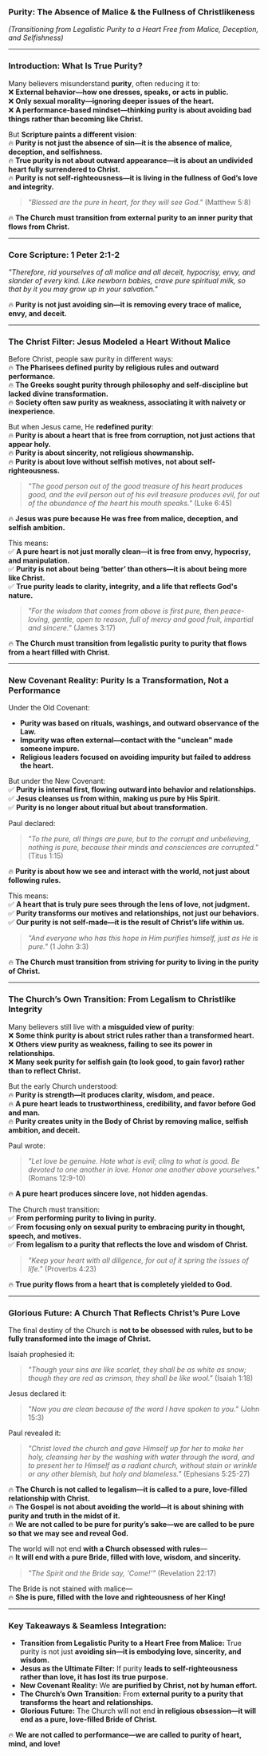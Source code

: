 ### **Purity: The Absence of Malice & the Fullness of Christlikeness**

_(Transitioning from Legalistic Purity to a Heart Free from Malice, Deception, and Selfishness)_

---

### **Introduction: What Is True Purity?**

Many believers misunderstand **purity**, often reducing it to:  
❌ **External behavior—how one dresses, speaks, or acts in public.**  
❌ **Only sexual morality—ignoring deeper issues of the heart.**  
❌ **A performance-based mindset—thinking purity is about avoiding bad things rather than becoming like Christ.**

But **Scripture paints a different vision**:  
🔥 **Purity is not just the absence of sin—it is the absence of malice, deception, and selfishness.**  
🔥 **True purity is not about outward appearance—it is about an undivided heart fully surrendered to Christ.**  
🔥 **Purity is not self-righteousness—it is living in the fullness of God’s love and integrity.**

> _"Blessed are the pure in heart, for they will see God."_ (Matthew 5:8)

🔥 **The Church must transition from external purity to an inner purity that flows from Christ.**

---

### **Core Scripture: 1 Peter 2:1-2**

_"Therefore, rid yourselves of all malice and all deceit, hypocrisy, envy, and slander of every kind. Like newborn babies, crave pure spiritual milk, so that by it you may grow up in your salvation."_

🔥 **Purity is not just avoiding sin—it is removing every trace of malice, envy, and deceit.**

---

### **The Christ Filter: Jesus Modeled a Heart Without Malice**

Before Christ, people saw purity in different ways:  
🔥 **The Pharisees defined purity by religious rules and outward performance.**  
🔥 **The Greeks sought purity through philosophy and self-discipline but lacked divine transformation.**  
🔥 **Society often saw purity as weakness, associating it with naivety or inexperience.**

But when Jesus came, He **redefined purity**:  
🔥 **Purity is about a heart that is free from corruption, not just actions that appear holy.**  
🔥 **Purity is about sincerity, not religious showmanship.**  
🔥 **Purity is about love without selfish motives, not about self-righteousness.**

> _"The good person out of the good treasure of his heart produces good, and the evil person out of his evil treasure produces evil, for out of the abundance of the heart his mouth speaks."_ (Luke 6:45)

🔥 **Jesus was pure because He was free from malice, deception, and selfish ambition.**

This means:  
✅ **A pure heart is not just morally clean—it is free from envy, hypocrisy, and manipulation.**  
✅ **Purity is not about being ‘better’ than others—it is about being more like Christ.**  
✅ **True purity leads to clarity, integrity, and a life that reflects God's nature.**

> _"For the wisdom that comes from above is first pure, then peace-loving, gentle, open to reason, full of mercy and good fruit, impartial and sincere."_ (James 3:17)

🔥 **The Church must transition from legalistic purity to purity that flows from a heart filled with Christ.**

---

### **New Covenant Reality: Purity Is a Transformation, Not a Performance**

Under the Old Covenant:

- **Purity was based on rituals, washings, and outward observance of the Law.**
- **Impurity was often external—contact with the "unclean" made someone impure.**
- **Religious leaders focused on avoiding impurity but failed to address the heart.**

But under the New Covenant:  
✅ **Purity is internal first, flowing outward into behavior and relationships.**  
✅ **Jesus cleanses us from within, making us pure by His Spirit.**  
✅ **Purity is no longer about ritual but about transformation.**

Paul declared:

> _"To the pure, all things are pure, but to the corrupt and unbelieving, nothing is pure, because their minds and consciences are corrupted."_ (Titus 1:15)

🔥 **Purity is about how we see and interact with the world, not just about following rules.**

This means:  
✅ **A heart that is truly pure sees through the lens of love, not judgment.**  
✅ **Purity transforms our motives and relationships, not just our behaviors.**  
✅ **Our purity is not self-made—it is the result of Christ’s life within us.**

> _"And everyone who has this hope in Him purifies himself, just as He is pure."_ (1 John 3:3)

🔥 **The Church must transition from striving for purity to living in the purity of Christ.**

---

### **The Church’s Own Transition: From Legalism to Christlike Integrity**

Many believers still live with **a misguided view of purity**:  
❌ **Some think purity is about strict rules rather than a transformed heart.**  
❌ **Others view purity as weakness, failing to see its power in relationships.**  
❌ **Many seek purity for selfish gain (to look good, to gain favor) rather than to reflect Christ.**

But the early Church understood:  
🔥 **Purity is strength—it produces clarity, wisdom, and peace.**  
🔥 **A pure heart leads to trustworthiness, credibility, and favor before God and man.**  
🔥 **Purity creates unity in the Body of Christ by removing malice, selfish ambition, and deceit.**

Paul wrote:

> _"Let love be genuine. Hate what is evil; cling to what is good. Be devoted to one another in love. Honor one another above yourselves."_ (Romans 12:9-10)

🔥 **A pure heart produces sincere love, not hidden agendas.**

The Church must transition:  
✅ **From performing purity to living in purity.**  
✅ **From focusing only on sexual purity to embracing purity in thought, speech, and motives.**  
✅ **From legalism to a purity that reflects the love and wisdom of Christ.**

> _"Keep your heart with all diligence, for out of it spring the issues of life."_ (Proverbs 4:23)

🔥 **True purity flows from a heart that is completely yielded to God.**

---

### **Glorious Future: A Church That Reflects Christ’s Pure Love**

The final destiny of the Church is **not to be obsessed with rules, but to be fully transformed into the image of Christ.**

Isaiah prophesied it:

> _"Though your sins are like scarlet, they shall be as white as snow; though they are red as crimson, they shall be like wool."_ (Isaiah 1:18)

Jesus declared it:

> _"Now you are clean because of the word I have spoken to you."_ (John 15:3)

Paul revealed it:

> _"Christ loved the church and gave Himself up for her to make her holy, cleansing her by the washing with water through the word, and to present her to Himself as a radiant church, without stain or wrinkle or any other blemish, but holy and blameless."_ (Ephesians 5:25-27)

🔥 **The Church is not called to legalism—it is called to a pure, love-filled relationship with Christ.**  
🔥 **The Gospel is not about avoiding the world—it is about shining with purity and truth in the midst of it.**  
🔥 **We are not called to be pure for purity’s sake—we are called to be pure so that we may see and reveal God.**

The world will not end **with a Church obsessed with rules**—  
🔥 **It will end with a pure Bride, filled with love, wisdom, and sincerity.**

> _"The Spirit and the Bride say, ‘Come!’"_ (Revelation 22:17)

The Bride is not stained with malice—  
🔥 **She is pure, filled with the love and righteousness of her King!**

---

### **Key Takeaways & Seamless Integration:**

- **Transition from Legalistic Purity to a Heart Free from Malice:** True purity is not just **avoiding sin—it is embodying love, sincerity, and wisdom.**
- **Jesus as the Ultimate Filter:** If purity **leads to self-righteousness rather than love, it has lost its true purpose.**
- **New Covenant Reality:** We **are purified by Christ, not by human effort.**
- **The Church’s Own Transition:** From **external purity to a purity that transforms the heart and relationships.**
- **Glorious Future:** The Church will not end **in religious obsession—it will end as a pure, love-filled Bride of Christ.**

🔥 **We are not called to performance—we are called to purity of heart, mind, and love!**